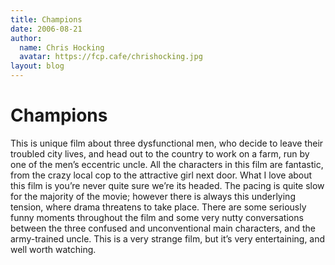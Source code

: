 ```yaml
---
title: Champions
date: 2006-08-21
author:
  name: Chris Hocking
  avatar: https://fcp.cafe/chrishocking.jpg
layout: blog
---
```

# Champions

This is unique film about three dysfunctional men, who decide to leave their troubled city lives, and head out to the country to work on a farm, run by one of the men’s eccentric uncle. All the characters in this film are fantastic, from the crazy local cop to the attractive girl next door. What I love about this film is you’re never quite sure we’re its headed. The pacing is quite slow for the majority of the movie; however there is always this underlying tension, where drama threatens to take place. There are some seriously funny moments throughout the film and some very nutty conversations between the three confused and unconventional main characters, and the army-trained uncle. This is a very strange film, but it’s very entertaining, and well worth watching.